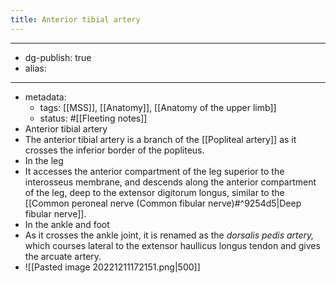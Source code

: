 ```yaml
---
title: Anterior tibial artery
---
```


- --
- dg-publish: true
- alias:
- --
- metadata:
	- tags: [[MSS]], [[Anatomy]], [[Anatomy of the upper limb]]
	- status: #[[Fleeting notes]]
- Anterior tibial artery
- The anterior tibial artery is a branch of the [[Popliteal artery]] as it crosses the inferior border of the popliteus.
- In the leg
- It accesses the anterior compartment of the leg superior to the interosseus membrane, and descends along the anterior compartment of the leg, deep to the extensor digitorum longus, similar to the [[Common peroneal nerve (Common fibular nerve)#^9254d5|Deep fibular nerve]].
- In the ankle and foot
- As it crosses the ankle joint, it is renamed as the *dorsalis pedis artery,* which courses lateral to the extensor haullicus longus tendon and gives the arcuate artery.
- ![[Pasted image 20221211172151.png|500]]